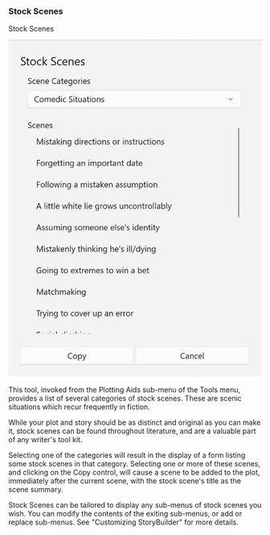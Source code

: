 ### Stock Scenes ###
Stock Scenes <br/>

![](Tools-Stock-Scenes.png)

This tool, invoked from the Plotting Aids sub-menu of the Tools menu, provides a list of several categories of stock scenes. These are scenic situations which recur frequently in fiction.  <br/>

While your plot and story should be as distinct and original as you can make it, stock scenes can be found throughout literature, and are a valuable part of any writer's tool kit. <br/>

Selecting one of the categories will result in the display of a form listing some stock scenes in that category.  Selecting one or more of these scenes, and clicking on the Copy control, will cause a scene to be added to the plot, immediately after the current scene, with the stock scene's title as the scene summary. <br/>

Stock Scenes can be tailored to display any sub-menus of stock scenes you wish.  You can modify the contents of the exiting sub-menus, or add or replace sub-menus.  See "Customizing StoryBuilder" for more details. <br/>

